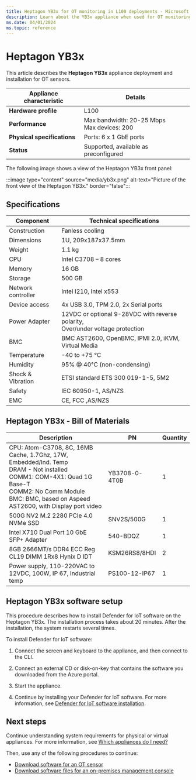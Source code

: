 ```yaml
---
title: Heptagon YB3x for OT monitoring in L100 deployments - Microsoft Defender for IoT
description: Learn about the YB3x appliance when used for OT monitoring with Microsoft Defender for IoT in L100 deployments.
ms.date: 04/01/2024
ms.topic: reference
---
```


# Heptagon YB3x

This article describes the **Heptagon YB3x** appliance deployment and installation for OT sensors.

| Appliance characteristic |Details |
|---------|---------|
|**Hardware profile** | L100 |
|**Performance** | Max bandwidth: 20-25 Mbps <br> Max devices: 200 |
|**Physical specifications** | Ports: 6 x 1 GbE ports|
|**Status** | Supported, available as preconfigured |

The following image shows a view of the Heptagon YB3x front panel:

:::image type="content" source="media/yb3x.png" alt-text="Picture of the front view of the Heptagon YB3x." border="false":::

## Specifications

|Component|Technical specifications|
|----|----|
|Construction |Fanless cooling  |
|Dimensions |1U, 209x187x37.5mm  |
|Weight | 1.1 kg |
|CPU |Intel C3708 – 8 cores  |
|Memory |16 GB |
|Storage |500 GB |
|Network controller |Intel I210, Intel x553  |
|Device access | 4x USB 3.0, TPM 2.0, 2x Serial ports |
|Power Adapter |12VDC or optional 9-28VDC with reverse polarity, <br>Over/under voltage protection  |
|BMC |BMC AST2600, OpenBMC, IPMI 2.0, iKVM, Virtual Media  |
|Temperature |-40 to +75 °C |
|Humidity |95% @ 40°C (non-condensing)  |
|Shock & Vibration  | ETSI standard ETS 300 019-1-5, 5M2 |
|Safety |IEC 60950-1, AS/NZS  |
|EMC |CE, FCC ,AS/NZS |

## Heptagon YB3x - Bill of Materials

|Description| PN|Quantity|
|--------------|--------------|---------|
|CPU: Atom-C3708, 8C, 16MB Cache, 1.7Ghz, 17W, Embedded/Ind. Temp <br> DRAM - Not installed <br> COMM1: COM-4X1: Quad 1G Base-T <br> COMM2: No Comm Module <br> BMC: BMC, based on Aspeed AST2600, with Display port video  |YB3708-0-4T0B |1|
|500G NV2 M.2 2280 PCIe 4.0 NVMe SSD  |SNV2S/500G |1 |
|Intel X710 Dual Port 10 GbE SFP+ Adapter | 540-BDQZ |1|
|8GB 2666MT/s DDR4 ECC Reg CL19 DIMM 1Rx8 Hynix D IDT  | KSM26RS8/8HDI  | 2|
|Power supply, 110-220VAC to 12VDC, 100W, IP 67, Industrial temp   | PS100-12-IP67  | 1 |

## Heptagon YB3x software setup

This procedure describes how to install Defender for IoT software on the Heptagon YB3x. The installation process takes about 20 minutes. After the installation, the system restarts several times.

To install Defender for IoT software:

1. Connect the screen and keyboard to the appliance, and then connect to the CLI.

1. Connect an external CD or disk-on-key that contains the software you downloaded from the Azure portal.

1. Start the appliance.

1. Continue by installing your Defender for IoT software. For more information, see [Defender for IoT software installation](../ot-deploy/install-software-ot-sensor.md#install-defender-or-iot-software-on-ot-sensors).

## Next steps

Continue understanding system requirements for physical or virtual appliances. For more information, see [Which appliances do I need?](../ot-appliance-sizing.md)

Then, use any of the following procedures to continue:

- [Download software for an OT sensor](../ot-deploy/install-software-ot-sensor.md#download-software-files-from-the-azure-portal)
- [Download software files for an on-premises management console](../legacy-central-management/install-software-on-premises-management-console.md#download-software-files-from-the-azure-portal)
